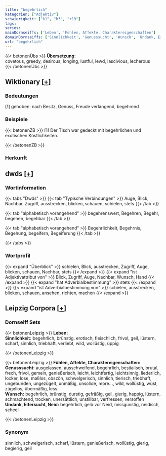```yaml
---
title: "begehrlich"
kategorien: ["Adjektiv"]
schwierigkeit: ["k1", "h3", "r19"]
tags:
series:
mainDornseiffs: ['Leben', 'Fühlen, Affekte, Charaktereigenschaften']
domainDornseiffs: ['Sinnlichkeit', 'Genusssucht', 'Wunsch', 'Undank, Eifersucht, Neid']
url: "begehrlich"
---
```


{{< betonenÜbs >}}
**Übersetzung:**  
covetous, greedy, desirous, longing, lustful, lewd, lascivious, lecherous  
{{< /betonenÜbs >}}

## Wiktionary [[+](https://de.wiktionary.org/wiki/begehrlich)]

### Bedeutungen
[1] gehoben: nach Besitz, Genuss, Freude verlangend, begehrend  

### Beispiele
{{< betonenZB >}}
[1] Der Tisch war gedeckt mit begehrlichen und exotischen Köstlichkeiten.  

{{< /betonenZB >}}
### Herkunft



## dwds [[+](https://www.dwds.de/wb/begehrlich)]

### Wortinformation
{{< tabs "Dwds" >}}
{{< tab "Typische Verbindungen" >}}
Auge, Blick, Nachbar, Zugriff, ausstrecken, blicken, schauen, schielen, stets
{{< /tab >}}

{{< tab "alphabetisch vorangehend" >}}
begehrenswert, Begehren, Begehr, begehen, begehbar
{{< /tab >}}

{{< tab "alphabetisch vorangehend" >}}
Begehrlichkeit, Begehrnis, Begehung, begeifern, Begeiferung
{{< /tab >}}

{{< /tabs >}}

### Wortprofil
{{< expand "Überblick" >}} schielen, Blick, ausstrecken, Zugriff, Auge, blicken, schauen, Nachbar, stets {{< /expand >}}
{{< expand "ist Adjektivattribut von" >}} Blick, Zugriff, Auge, Nachbar, Wunsch, Hand {{< /expand >}}
{{< expand "hat Adverbialbestimmung" >}} stets {{< /expand >}}
{{< expand "ist Adverbialbestimmung von" >}} schielen, ausstrecken, blicken, schauen, ansehen, richten, machen {{< /expand >}}

## Leipzig Corpora [[+](https://corpora.uni-leipzig.de/en/res?word=begehrlich&corpusId=deu_newscrawl-public_2018)]

### Dornseiff Sets
{{< betonenLeipzig >}}
**Leben:**  
**Sinnlichkeit:** begehrlich, brünstig, erotisch, fleischlich, frivol, geil, lüstern, scharf, sinnlich, triebhaft, verliebt, wild, wollüstig, üppig  

{{< /betonenLeipzig >}}


{{< betonenLeipzig >}}
**Fühlen, Affekte, Charaktereigenschaften:**  
**Genusssucht:** ausgelassen, ausschweifend, begehrlich, bestialisch, brutal, frech, frivol, gemein, genießerisch, leicht, leichtfertig, leichtsinnig, liederlich, locker, lose, maßlos, obszön, schwelgerisch, sinnlich, tierisch, triebhaft, ungebunden, ungezügelt, unmäßig, unsolide, more..., wild, wollüstig, wüst, zügellos, übermäßig, less  
**Wunsch:** begehrlich, brünstig, durstig, gefräßig, geil, gierig, happig, lüstern, schmachtend, trocken, unersättlich, unstillbar, verfressen, versoffen  
**Undank, Eifersucht, Neid:** begehrlich, gelb vor Neid, missgünstig, neidisch, scheel  

{{< /betonenLeipzig >}}

### Synonym
sinnlich, schwelgerisch, scharf, lüstern, genießerisch, wollüstig, gierig, begierig, geil


